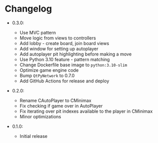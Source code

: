 # Changelog

- 0.3.0:
  - Use MVC pattern
  - Move logic from views to controllers
  - Add lobby - create board, join board views
  - Add window for setting up autoplayer
  - Add autoplayer pit highlighting before making a move
  - Use Python 3.10 feature - pattern matching
  - Change Dockerfile base image to `python:3.10-slim`
  - Optimize game engine code
  - Bump `QtPyNetwork` to 0.7.0
  - Add GitHub Actions for release and deploy

- 0.2.0:
  - Rename CAutoPlayer to CMinimax
  - Fix checking if game over in AutoPlayer
  - Fix iterating over pit indexes available to the player in CMinimax
  - Minor optimizations

- 0.1.0:
  - Initial release
